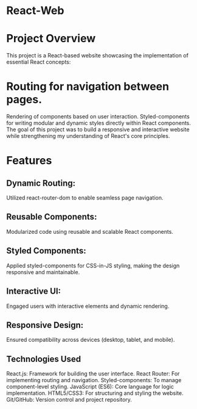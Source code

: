 # React-Web

# Project Overview
This project is a React-based website showcasing the implementation of essential React concepts:

# Routing for navigation between pages.
Rendering of components based on user interaction.
Styled-components for writing modular and dynamic styles directly within React components.
The goal of this project was to build a responsive and interactive website while strengthening my understanding of React's core principles.

# Features
## Dynamic Routing:
Utilized react-router-dom to enable seamless page navigation.
## Reusable Components:
Modularized code using reusable and scalable React components.
## Styled Components:
Applied styled-components for CSS-in-JS styling, making the design responsive and maintainable.
## Interactive UI:
Engaged users with interactive elements and dynamic rendering.
## Responsive Design:
Ensured compatibility across devices (desktop, tablet, and mobile).
## Technologies Used
React.js: Framework for building the user interface.
React Router: For implementing routing and navigation.
Styled-components: To manage component-level styling.
JavaScript (ES6): Core language for logic implementation.
HTML5/CSS3: For structuring and styling the website.
Git/GitHub: Version control and project repository.
